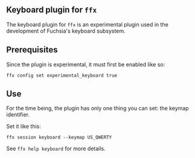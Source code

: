## Keyboard plugin for `ffx`

The keyboard plugin for `ffx` is an experimental plugin used in the development of
Fuchsia's keyboard subsystem.

## Prerequisites

Since the plugin is experimental, it must first be enabled like so:

```
ffx config set experimental_keyboard true
```

## Use

For the time being, the plugin has only one thing you can set: the keymap
identifier.

Set it like this:

```
ffx session keyboard --keymap US_QWERTY
```

See `ffx help keyboard` for more details.



